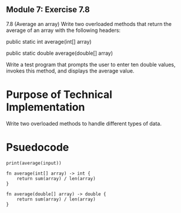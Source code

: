 ## Module 7: Exercise 7.8
7.8 (Average an array) Write two overloaded methods that return the average of an array with the following headers:

public static int average(int[] array)

public static double average(double[] array)

Write a test program that prompts the user to enter ten double values, invokes this method, and displays the average value.

# Purpose of Technical Implementation
Write two overloaded methods to handle different types of data.

# Psuedocode
```input = input("10 doubles")
print(average(input))

fn average(int[] array) -> int {
    return sum(array) / len(array)
}

fn average(double[] array) -> double {
    return sum(array) / len(array)
}
```
